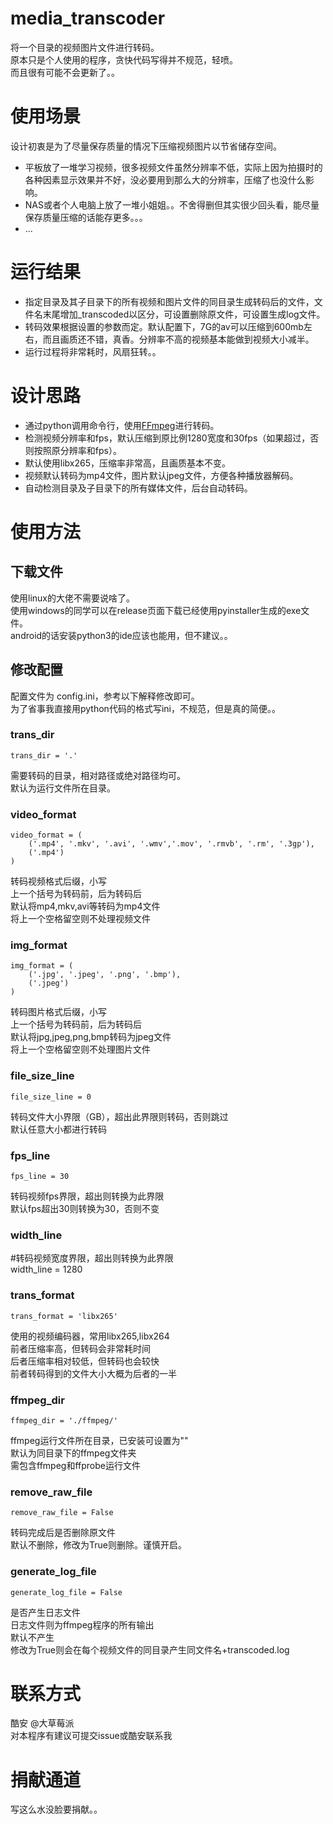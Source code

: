 # media_transcoder
将一个目录的视频图片文件进行转码。  
原本只是个人使用的程序，贪快代码写得并不规范，轻喷。  
而且很有可能不会更新了。。  

# 使用场景
设计初衷是为了尽量保存质量的情况下压缩视频图片以节省储存空间。  

* 平板放了一堆学习视频，很多视频文件虽然分辨率不低，实际上因为拍摄时的各种因素显示效果并不好，没必要用到那么大的分辨率，压缩了也没什么影响。
* NAS或者个人电脑上放了一堆小姐姐。。不舍得删但其实很少回头看，能尽量保存质量压缩的话能存更多。。。
* ...

# 运行结果

* 指定目录及其子目录下的所有视频和图片文件的同目录生成转码后的文件，文件名末尾增加_transcoded以区分，可设置删除原文件，可设置生成log文件。
* 转码效果根据设置的参数而定。默认配置下，7G的av可以压缩到600mb左右，而且画质还不错，真香。分辨率不高的视频基本能做到视频大小减半。
* 运行过程将非常耗时，风扇狂转。。

# 设计思路

* 通过python调用命令行，使用[FFmpeg](https://github.com/FFmpeg/FFmpeg)进行转码。
* 检测视频分辨率和fps，默认压缩到原比例1280宽度和30fps（如果超过，否则按照原分辨率和fps）。
* 默认使用libx265，压缩率非常高，且画质基本不变。
* 视频默认转码为mp4文件，图片默认jpeg文件，方便各种播放器解码。
* 自动检测目录及子目录下的所有媒体文件，后台自动转码。

# 使用方法

## 下载文件
使用linux的大佬不需要说啥了。  
使用windows的同学可以在release页面下载已经使用pyinstaller生成的exe文件。  
android的话安装python3的ide应该也能用，但不建议。。  

## 修改配置
配置文件为 config.ini，参考以下解释修改即可。  
为了省事我直接用python代码的格式写ini，不规范，但是真的简便。。  

### trans_dir 
```
trans_dir = '.'
```
需要转码的目录，相对路径或绝对路径均可。  
默认为运行文件所在目录。  

### video_format 
```
video_format = (
    ('.mp4', '.mkv', '.avi', '.wmv','.mov', '.rmvb', '.rm', '.3gp'),
    ('.mp4')
)
```
转码视频格式后缀，小写  
上一个括号为转码前，后为转码后  
默认将mp4,mkv,avi等转码为mp4文件  
将上一个空格留空则不处理视频文件  

### img_format 
```
img_format = (
    ('.jpg', '.jpeg', '.png', '.bmp'),
    ('.jpeg')
)
```
转码图片格式后缀，小写  
上一个括号为转码前，后为转码后  
默认将jpg,jpeg,png,bmp转码为jpeg文件  
将上一个空格留空则不处理图片文件  

### file_size_line
```
file_size_line = 0
```
转码文件大小界限（GB），超出此界限则转码，否则跳过  
默认任意大小都进行转码  

### fps_line
```
fps_line = 30
```
转码视频fps界限，超出则转换为此界限  
默认fps超出30则转换为30，否则不变  

### width_line
#转码视频宽度界限，超出则转换为此界限  
width_line = 1280  

### trans_format
```
trans_format = 'libx265'
```
使用的视频编码器，常用libx265,libx264  
前者压缩率高，但转码会非常耗时间  
后者压缩率相对较低，但转码也会较快  
前者转码得到的文件大小大概为后者的一半  

### ffmpeg_dir
```
ffmpeg_dir = './ffmpeg/'
```
ffmpeg运行文件所在目录，已安装可设置为""  
默认为同目录下的ffmpeg文件夹  
需包含ffmpeg和ffprobe运行文件  

### remove_raw_file
```
remove_raw_file = False
```
转码完成后是否删除原文件  
默认不删除，修改为True则删除。谨慎开启。  

### generate_log_file
```
generate_log_file = False
```
是否产生日志文件  
日志文件则为ffmpeg程序的所有输出  
默认不产生  
修改为True则会在每个视频文件的同目录产生同文件名+transcoded.log  

# 联系方式
酷安 @大草莓派  
对本程序有建议可提交issue或酷安联系我  

# 捐献通道
写这么水没脸要捐献。。  
